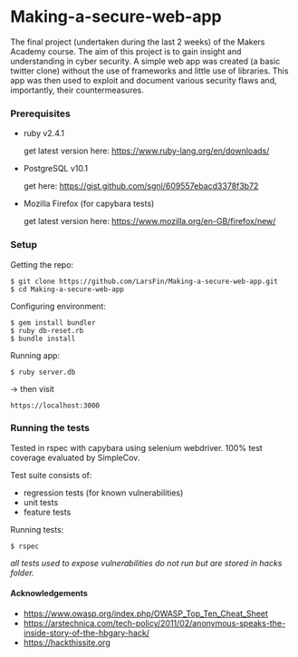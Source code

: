 # Making-a-secure-web-app
The final project (undertaken during the last 2 weeks) of the Makers Academy course.
The aim of this project is to gain insight and understanding in cyber security.
A simple web app was created (a basic twitter clone) without the use of frameworks and little use of libraries. This app was then used to exploit and document various security flaws and, importantly, their countermeasures.

### Prerequisites

- ruby v2.4.1

  get latest version here: https://www.ruby-lang.org/en/downloads/

- PostgreSQL v10.1

  get here: https://gist.github.com/sgnl/609557ebacd3378f3b72

- Mozilla Firefox (for capybara tests)

  get latest version here: https://www.mozilla.org/en-GB/firefox/new/

### Setup
Getting the repo:
```
$ git clone https://github.com/LarsFin/Making-a-secure-web-app.git
$ cd Making-a-secure-web-app
```

Configuring environment:
```
$ gem install bundler
$ ruby db-reset.rb
$ bundle install
```

Running app:
```
$ ruby server.db
```
-> then visit
```
https://localhost:3000
```

### Running the tests

Tested in rspec with capybara using selenium webdriver. 100% test coverage evaluated by SimpleCov.

Test suite consists of:
- regression tests (for known vulnerabilities)
- unit tests
- feature tests

Running tests:
```
$ rspec
```

*all tests used to expose vulnerabilities do not run but are stored in hacks folder.*

#### Acknowledgements
- https://www.owasp.org/index.php/OWASP_Top_Ten_Cheat_Sheet
- https://arstechnica.com/tech-policy/2011/02/anonymous-speaks-the-inside-story-of-the-hbgary-hack/
- https://hackthissite.org
